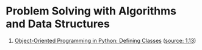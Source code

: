 # Problem Solving with Algorithms and Data Structures

1. [Object-Oriented Programming in Python: Defining Classes](./oop-in-python.md) ([source: 1.13](http://interactivepython.org/runestone/static/pythonds/Introduction/ObjectOrientedProgramminginPythonDefiningClasses.html))
